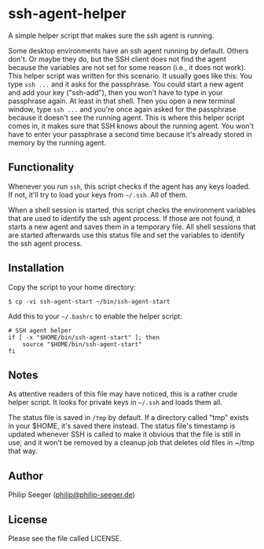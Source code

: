 ssh-agent-helper
================

A simple helper script that makes sure the ssh agent is running.

Some desktop environments have an ssh agent running by default.
Others don't.
Or maybe they do, but the SSH client does not find the agent
because the variables are not set for some reason (i.e., it does not work).
This helper script was written for this scenario.
It usually goes like this:
You type `ssh ...` and it asks for the passphrase.
You could start a new agent and add your key ("ssh-add"),
then you won't have to type in your passphrase again. At least in that shell.
Then you open a new terminal window, type `ssh ...` and
you're once again asked for the passphrase because
it doesn't see the running agent.
This is where this helper script comes in,
it makes sure that SSH knows about the running agent.
You won't have to enter your passphrase a second time because it's already
stored in memory by the running agent.



Functionality
-------------

Whenever you run `ssh`, this script checks if the agent has any keys loaded.
If not, it'll try to load your keys from `~/.ssh`. All of them.

When a shell session is started, this script checks the
environment variables that are used to identify the ssh agent process.
If those are not found, it starts a new agent and
saves them in a temporary file.
All shell sessions that are started afterwards use this status file
and set the variables to identify the ssh agent process.



Installation
------------

Copy the script to your home directory:

    $ cp -vi ssh-agent-start ~/bin/ssh-agent-start

Add this to your `~/.bashrc` to enable the helper script:

    # SSH agent helper
    if [ -x "$HOME/bin/ssh-agent-start" ]; then
        source "$HOME/bin/ssh-agent-start"
    fi



Notes
-----

As attentive readers of this file may have noticed,
this is a rather crude helper script.
It looks for private keys in `~/.ssh` and loads them all.

The status file is saved in `/tmp` by default.
If a directory called "tmp" exists in your $HOME,
it's saved there instead.
The status file's timestamp is updated whenever SSH is called
to make it obvious that the file is still in use;
and it won't be removed by a cleanup job that
deletes old files in ~/tmp that way.



Author
------

Philip Seeger (philip@philip-seeger.de)



License
-------

Please see the file called LICENSE.

